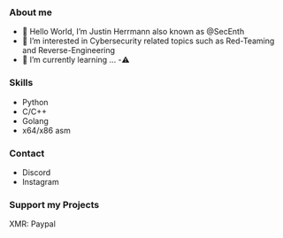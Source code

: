 ### About me
- 👋 Hello World, I’m Justin Herrmann also known as @SecEnth 
- 👀 I’m interested in Cybersecurity related topics such as Red-Teaming and Reverse-Engineering 
- 🌱 I’m currently learning ...
-⚠️

### Skills
- Python
- C/C++
- Golang
- x64/x86 asm

### Contact 
- Discord
- Instagram
  
### Support my Projects
XMR: 
Paypal
